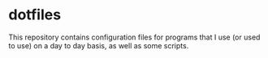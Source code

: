 # dotfiles

This repository contains configuration files for programs that I use (or used to use) on a day to day basis, as well as some scripts.
